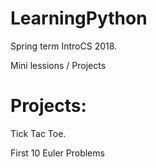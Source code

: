 # LearningPython
Spring term IntroCS 2018.

Mini lessions / Projects
# Projects:
Tick Tac Toe.

First 10 Euler Problems 
